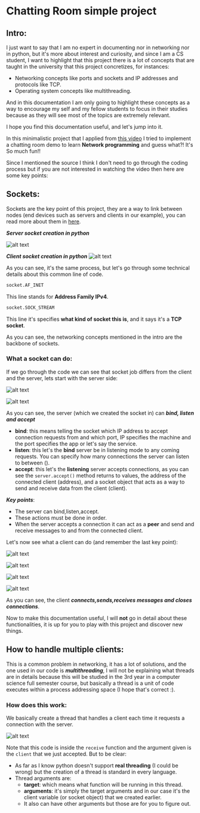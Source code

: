 # Chatting Room simple project

## Intro:

I just want to say that I am no expert in documenting nor in networking nor in python, but it's more about interest and curiosity, and since I am a CS student, I want to highlight that this project there is a lot of concepts that are taught in the university that this project concretizes, for instances:

- Networking concepts like ports and sockets and IP addresses and protocols like TCP.
- Operating system concepts like multithreading.

And in this documentation I am only going to highlight these concepts as a way to encourage my self and my fellow students to focus in their studies because as they will see most of the topics are extremely relevant.

I hope you find this documentation useful, and let's jump into it.

In this minimalistic project that I applied from [this video](https://www.youtube.com/watch?v=SimNmTciQTs&list=PLwgdyX05RDqxJGVPcTiz0sUvS6uJzz6cQ&index=8) I tried to implement a chatting room demo to learn **Network programming** and guess what?! It's So much fun!!

Since I mentioned the source I think I don't need to go through the coding process but if you are not interested in watching the video then here are some key points:

## Sockets:

Sockets are the key point of this project, they are a way to link between nodes (end devices such as servers and clients in our example), you can read more about them in [here](https://www.geeksforgeeks.org/socket-in-computer-network/).

**_Server socket creation in python_**

![alt text](code-server.png)

**_Client socket creation in python_**
![alt text](code.png)

As you can see, it's the same process, but let's go through some technical details about this common line of code.

```py
socket.AF_INET
```

This line stands for **Address Family IPv4**.

```py
socket.SOCK_STREAM
```

This line it's specifies **what kind of socket this is**, and it says it's a **TCP socket**.

As you can see, the networking concepts mentioned in the intro are the backbone of sockets.

### What a socket can do:

If we go through the code we can see that socket job differs from the client and the server, lets start with the server side:

![alt text](code-server-socket.png)

![alt text](code-server-socket1.png)

As you can see, the server (which we created the socket in) can **_bind, listen and accept_**

- **bind**: this means telling the socket which IP address to accept connection requests from and which port, IP specifies the machine and the port specifies the app or let's say the service.
- **listen**: this let's the **bind** server be in listening mode to any coming requests. You can specify how many connections the server can listen to between ().
- **accept**: this let's the **listening** server accepts connections, as you can see the `server.accept()` method returns to values, the address of the connected client (address), and a socket object that acts as a way to send and receive data from the client (client).

**_Key points_**:

- The server can bind,listen,accept.
- These actions must be done in order.
- When the server accepts a connection it can act as a **peer** and send and receive messages to and from the connected client.

Let's now see what a client can do (and remember the last key point):

![alt text](code-client-socket1.png)

![alt text](code-client-socket2.png)

![alt text](code-client-socket3.png)

![alt text](code-client-socket4.png)

As you can see, the client **_connects,sends,receives messages and closes connections_**.

Now to make this documentation useful, I will **not** go in detail about these functionalities, it is up for you to play with this project and discover new things.

## How to handle multiple clients:

This is a common problem in networking, it has a lot of solutions, and the one used in our code is **_multithreading_**, I will not be explaining what threads are in details because this will be studied in the 3rd year in a computer science full semester course, but basically a thread is a unit of code executes within a process addressing space (I hope that's correct :).

### How does this work:

We basically create a thread that handles a client each time it requests a connection with the server.

![alt text](threadpng.png)

Note that this code is inside the `receive` function and the argument given is the `client` that we just accepted.
But to be clear:

- As far as I know python doesn't support **real threading** (I could be wrong) but the creation of a thread is standard in every language.
- Thread arguments are:
  - **target**: which means what function will be running in this thread.
  - **arguments**: it's simply the target arguments and in our case it's the client variable (or socket object) that we created earlier.
  - It also can have other arguments but those are for you to figure out.
